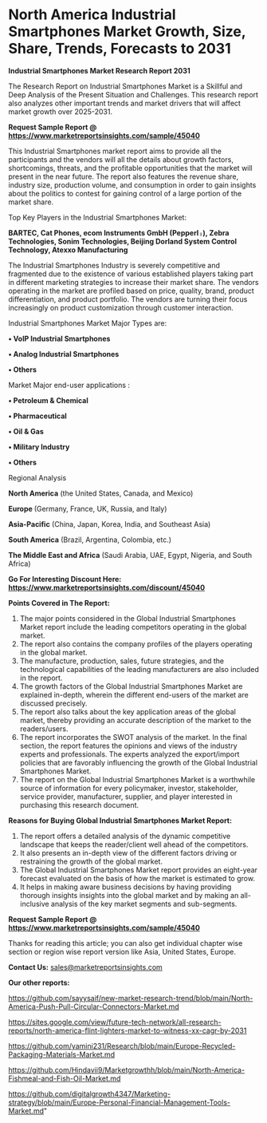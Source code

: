 # North America Industrial Smartphones Market Growth, Size, Share, Trends, Forecasts to 2031

<strong>Industrial Smartphones Market Research Report 2031</strong>

The Research Report on Industrial Smartphones Market is a Skillful and Deep Analysis of the Present Situation and Challenges. This research report also analyzes other important trends and market drivers that will affect market growth over 2025-2031.

<strong>Request Sample Report @ <a href=https://www.marketreportsinsights.com/sample/45040>https://www.marketreportsinsights.com/sample/45040</a></strong>

This Industrial Smartphones market report aims to provide all the participants and the vendors will all the details about growth factors, shortcomings, threats, and the profitable opportunities that the market will present in the near future. The report also features the revenue share, industry size, production volume, and consumption in order to gain insights about the politics to contest for gaining control of a large portion of the market share.

Top Key Players in the Industrial Smartphones Market:

<strong>BARTEC, Cat Phones, ecom Instruments GmbH (Pepperlᛧ), Zebra Technologies, Sonim Technologies, Beijing Dorland System Control Technology, Atexxo Manufacturing</strong>

The Industrial Smartphones Industry is severely competitive and fragmented due to the existence of various established players taking part in different marketing strategies to increase their market share. The vendors operating in the market are profiled based on price, quality, brand, product differentiation, and product portfolio. The vendors are turning their focus increasingly on product customization through customer interaction.

Industrial Smartphones Market Major Types are:

<strong>•  VoIP Industrial Smartphones

•  Analog Industrial Smartphones

•  Others</strong>

Market Major end-user applications :

<strong>•  Petroleum & Chemical

•  Pharmaceutical

•  Oil & Gas

•  Military Industry

•  Others</strong>

Regional Analysis

</u><strong><b>North America</b></strong> (the United States, Canada, and Mexico)

<strong><b>Europe </b></strong>(Germany, France, UK, Russia, and Italy)

<strong><b>Asia-Pacific</b></strong> (China, Japan, Korea, India, and Southeast Asia)

<strong><b>South America</b></strong> (Brazil, Argentina, Colombia, etc.)

<strong><b>The Middle East and Africa</b></strong> (Saudi Arabia, UAE, Egypt, Nigeria, and South Africa)

<strong>Go For Interesting Discount Here: <a href=https://www.marketreportsinsights.com/discount/45040>https://www.marketreportsinsights.com/discount/45040</a></strong>

<strong>Points Covered in The Report:</strong>
<ol>
  <li>The major points considered in the Global Industrial Smartphones Market report include the leading competitors operating in the global market.</li>
  <li>The report also contains the company profiles of the players operating in the global market.</li>
  <li>The manufacture, production, sales, future strategies, and the technological capabilities of the leading manufacturers are also included in the report.</li>
  <li>The growth factors of the Global Industrial Smartphones Market are explained in-depth, wherein the different end-users of the market are discussed precisely.</li>
  <li>The report also talks about the key application areas of the global market, thereby providing an accurate description of the market to the readers/users.</li>
  <li>The report incorporates the SWOT analysis of the market. In the final section, the report features the opinions and views of the industry experts and professionals. The experts analyzed the export/import policies that are favorably influencing the growth of the Global Industrial Smartphones Market.</li>
  <li>The report on the Global Industrial Smartphones Market is a worthwhile source of information for every policymaker, investor, stakeholder, service provider, manufacturer, supplier, and player interested in purchasing this research document.</li>
</ol>
<strong>Reasons for Buying Global Industrial Smartphones Market Report:</strong>

<ol>
  <li>The report offers a detailed analysis of the dynamic competitive landscape that keeps the reader/client well ahead of the competitors.</li>
  <li>It also presents an in-depth view of the different factors driving or restraining the growth of the global market.</li>
  <li>The Global Industrial Smartphones Market report provides an eight-year forecast evaluated on the basis of how the market is estimated to grow.</li>
  <li>It helps in making aware business decisions by having providing thorough insights insights into the global market and by making an all-inclusive analysis of the key market segments and sub-segments.</li>
</ol>
<strong>Request Sample Report @ <a href=https://www.marketreportsinsights.com/sample/45040>https://www.marketreportsinsights.com/sample/45040</a></strong>


Thanks for reading this article; you can also get individual chapter wise section or region wise report version like Asia, United States, Europe.

<strong>Contact Us:</strong>
sales@marketreportsinsights.com

<strong>Our other reports:</strong>

<a href=https://github.com/sayysaif/new-market-research-trend/blob/main/North-America-Push-Pull-Circular-Connectors-Market.md>https://github.com/sayysaif/new-market-research-trend/blob/main/North-America-Push-Pull-Circular-Connectors-Market.md</a>

<a href=https://sites.google.com/view/future-tech-network/all-research-reports/north-america-flint-lighters-market-to-witness-xx-cagr-by-2031>https://sites.google.com/view/future-tech-network/all-research-reports/north-america-flint-lighters-market-to-witness-xx-cagr-by-2031</a>

<a href=https://github.com/yamini231/Research/blob/main/Europe-Recycled-Packaging-Materials-Market.md>https://github.com/yamini231/Research/blob/main/Europe-Recycled-Packaging-Materials-Market.md</a>

<a href=https://github.com/Hindavii9/Marketgrowthh/blob/main/North-America-Fishmeal-and-Fish-Oil-Market.md>https://github.com/Hindavii9/Marketgrowthh/blob/main/North-America-Fishmeal-and-Fish-Oil-Market.md</a>

<a href=https://github.com/digitalgrowth4347/Marketing-strategy/blob/main/Europe-Personal-Financial-Management-Tools-Market.md>https://github.com/digitalgrowth4347/Marketing-strategy/blob/main/Europe-Personal-Financial-Management-Tools-Market.md</a>"
